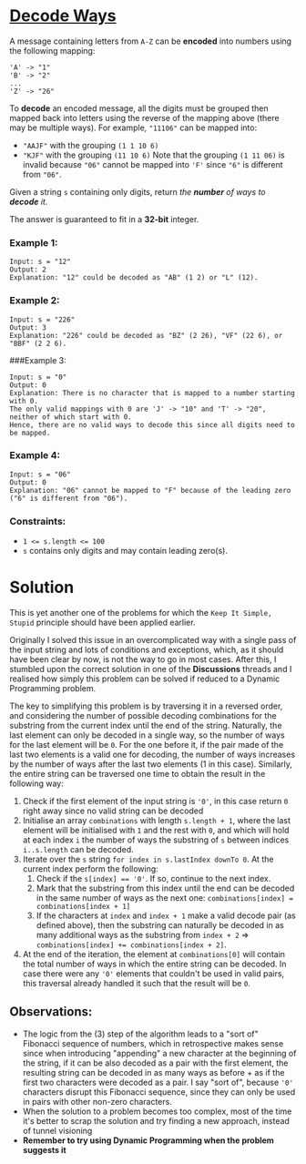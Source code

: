 # [Decode Ways](https://leetcode.com/explore/challenge/card/august-leetcoding-challenge-2021/615/week-3-august-15th-august-21st/3902/)

A message containing letters from `A-Z` can be **encoded** into numbers using the following mapping:
```
'A' -> "1"
'B' -> "2"
...
'Z' -> "26"
```

To **decode** an encoded message, all the digits must be grouped then mapped back into letters using the reverse of the mapping above (there may be multiple ways). For example, `"11106"` can be mapped into:

- `"AAJF"` with the grouping `(1 1 10 6)`
- `"KJF"` with the grouping `(11 10 6)`
Note that the grouping `(1 11 06)` is invalid because `"06"` cannot be mapped into `'F'` since `"6"` is different from `"06"`.

Given a string `s` containing only digits, return *the **number** of ways to **decode** it.*

The answer is guaranteed to fit in a **32-bit** integer.

### Example 1:
```
Input: s = "12"
Output: 2
Explanation: "12" could be decoded as "AB" (1 2) or "L" (12).
```

### Example 2:
```
Input: s = "226"
Output: 3
Explanation: "226" could be decoded as "BZ" (2 26), "VF" (22 6), or "BBF" (2 2 6).
```

###Example 3:
```
Input: s = "0"
Output: 0
Explanation: There is no character that is mapped to a number starting with 0.
The only valid mappings with 0 are 'J' -> "10" and 'T' -> "20", neither of which start with 0.
Hence, there are no valid ways to decode this since all digits need to be mapped.
```

### Example 4:
```
Input: s = "06"
Output: 0
Explanation: "06" cannot be mapped to "F" because of the leading zero ("6" is different from "06").
```

### Constraints:

- `1 <= s.length <= 100`
- `s` contains only digits and may contain leading zero(s).

# Solution

This is yet another one of the problems for which the `Keep It Simple, Stupid` principle should have been applied earlier. 

Originally I solved this issue in an overcomplicated way with a single pass of the input string and lots of conditions and exceptions, which, as it should have been clear by now, is not the way to go in most cases. After this, I stumbled upon the correct solution in one of the **Discussions** threads and I realised how simply this problem can be solved if reduced to a Dynamic Programming problem. 

The key to simplifying this problem is by traversing it in a reversed order, and considering the number of possible decoding combinations for the substring from the current index until the end of the string. Naturally, the last element can only be decoded in a single way, so the number of ways for the last element will be `0`.
For the one before it, if the pair made of the last two elements is a valid one for decoding, the number of ways increases by the number of ways after the last two elements (1 in this case). Similarly, the entire string can be traversed one time to obtain the result in the following way:
1. Check if the first element of the input string is `'0'`, in this case return `0` right away since no valid string can be decoded
2. Initialise an array `combinations` with length `s.length + 1`, where the last element will be initialised with `1` and the rest with `0`, and which will hold at each index `i` the number of ways the substring of `s` between indices `i..s.length` can be decoded.
3. Iterate over the `s` string `for index in s.lastIndex downTo 0`. At the current index perform the following:
   1. Check if the `s[index] == '0'`. If so, continue to the next index.
   2. Mark that the substring from this index until the end can be decoded in the same number of ways as the next one: `combinations[index] = combinations[index + 1]`
   3. If the characters at `index` and `index + 1` make a valid decode pair (as defined above), then the substring can naturally be decoded in as many additional ways as the substring from `index + 2` => `combinations[index] += combinations[index + 2]`.
4. At the end of the iteration, the element at `combinations[0]` will contain the total number of ways in which the entire string can be decoded. In case there were any `'0'` elements that couldn't be used in valid pairs, this traversal already handled it such that the result will be `0`.

## Observations: 
- The logic from the (3) step of the algorithm leads to a "sort of" Fibonacci sequence of numbers, which in retrospective makes sense since when introducing "appending" a new character at the beginning of the string, if it can be also decoded as a pair with the first element, the resulting string can be decoded in as many ways as before + as if the first two characters were decoded as a pair. I say "sort of", because `'0'` characters disrupt this Fibonacci sequence, since they can only be used in pairs with other non-zero characters.
- When the solution to a problem becomes too complex, most of the time it's better to scrap the solution and try finding a new approach, instead of tunnel visioning
- **Remember to try using Dynamic Programming when the problem suggests it**
